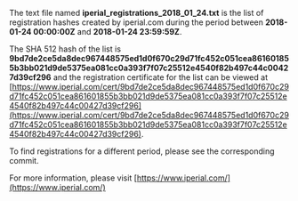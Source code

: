 The text file named **iperial_registrations_2018_01_24.txt** is the list of registration hashes created by iperial.com during the period between **2018-01-24 00:00:00Z** and **2018-01-24 23:59:59Z**.

The SHA 512 hash of the list is **9bd7de2ce5da8dec967448575ed1d0f670c29d71fc452c051cea861601855b3bb021d9de5375ea081cc0a393f7f07c25512e4540f82b497c44c00427d39cf296** and the registration certificate for the list can be viewed at [https://www.iperial.com/cert/9bd7de2ce5da8dec967448575ed1d0f670c29d71fc452c051cea861601855b3bb021d9de5375ea081cc0a393f7f07c25512e4540f82b497c44c00427d39cf296](https://www.iperial.com/cert/9bd7de2ce5da8dec967448575ed1d0f670c29d71fc452c051cea861601855b3bb021d9de5375ea081cc0a393f7f07c25512e4540f82b497c44c00427d39cf296).

To find registrations for a different period, please see the corresponding commit.

For more information, please visit [https://www.iperial.com/](https://www.iperial.com/)
